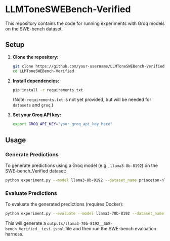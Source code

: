 # LLMToneSWEBench-Verified

This repository contains the code for running experiments with Groq models on the SWE-bench dataset.

## Setup

1.  **Clone the repository:**
    ```bash
    git clone https://github.com/your-username/LLMToneSWEBench-Verified.git
    cd LLMToneSWEBench-Verified
    ```

2.  **Install dependencies:**
    ```bash
    pip install -r requirements.txt
    ```
    (Note: `requirements.txt` is not yet provided, but will be needed for `datasets` and `groq`.)

3.  **Set your Groq API key:**
    ```bash
    export GROQ_API_KEY="your_groq_api_key_here"
    ```

## Usage

### Generate Predictions

To generate predictions using a Groq model (e.g., `llama3-8b-8192`) on the SWE-bench_Verified dataset:

```bash
python experiment.py --model llama3-8b-8192 --dataset_name princeton-nlp/SWE-bench_Verified --split test --max_instances 10 # For a quick test
```

### Evaluate Predictions

To evaluate the generated predictions (requires Docker):

```bash
python experiment.py --evaluate --model llama3-70b-8192 --dataset_name princeton-nlp/SWE-bench_Verified --split test --run_id my-evaluation-run
```

This will generate a `outputs/llama3-70b-8192__SWE-bench_Verified__test.jsonl` file and then run the SWE-bench evaluation harness.